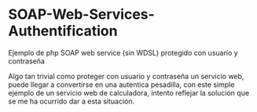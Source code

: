 # SOAP-Web-Services-Authentification
Ejemplo de php SOAP web service (sin WDSL) protegido con usuario y contraseña 

Algo tan trivial como proteger con usuario y contraseña un servicio web, puede llegar 
a convertirse en una autentica pesadilla, con este simple ejemplo de un servicio web 
de calculadora, intento reflejar la solución que se me ha ocurrido dar a esta situación.

